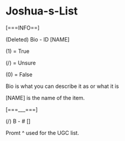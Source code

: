 # Joshua-s-List
[===INFO==]

(Deleted) Bio - ID [NAME] 

(1) = True

(/) = Unsure

(0) = False

Bio is what you can describe it as or what it is

[NAME] is the name of the item.

[===___===]

(/) B - # []

Promt ^ used for the UGC  list.
